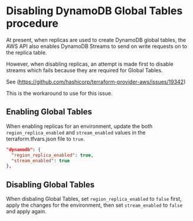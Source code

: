 # Disabling DynamoDB Global Tables procedure

At present, when replicas are used to create DynamoDB global tables, the AWS API also enables DynamoDB Streams to send on write requests on to the replica table.

However, when disabling replicas, an attempt is made first to disable streams which fails because they are required for Global Tables.

See (https://github.com/hashicorp/terraform-provider-aws/issues/19342)

This is the workaround to use for this issue.

## Enabling Global Tables

When enabling replicas for an environment, update the both `region_replica_enabled` and `stream_enabled` values in the terraform.tfvars.json file to `true`.

```json
"dynamodb": {
  "region_replica_enabled": true,
  "stream_enabled": true
},
```

## Disabling Global Tables

When disbaling Global Tables, set `region_replica_enabled` to `false` first, apply the changes for the environment, then set `stream_enabled` to `false` and apply again.
